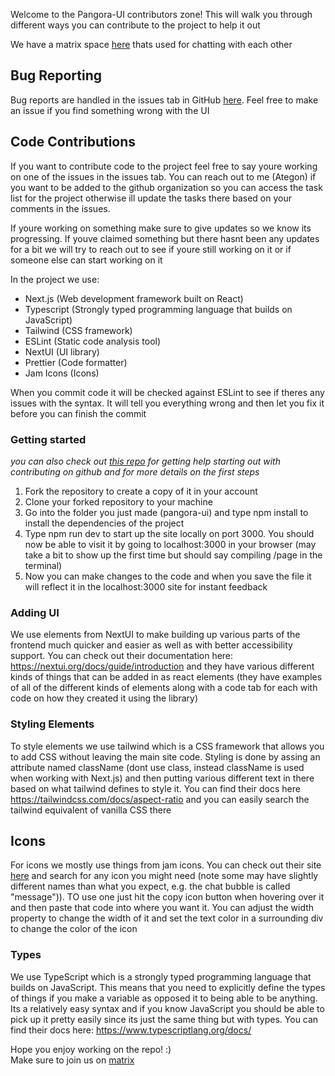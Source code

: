Welcome to the Pangora-UI contributors zone! This will walk you through different ways you can contribute to the project to help it out

We have a matrix space [here](https://matrix.to/#/#pangora:matrix.org) thats used for chatting with each other

## Bug Reporting
Bug reports are handled in the issues tab in GitHub [here](https://github.com/PangoraWeb/pangora-ui/issues). Feel free to make an issue if you find something wrong with the UI

## Code Contributions
If you want to contribute code to the project feel free to say youre working on one of the issues in the issues tab. You can reach out to me (Ategon) if you want to be added to the github organization so you can access the task list for the project otherwise ill update the tasks there based on your comments in the issues.

If youre working on something make sure to give updates so we know its progressing. If youve claimed something but there hasnt been any updates for a bit we will try to reach out to see if youre still working on it or if someone else can start working on it

In the project we use:
- Next.js (Web development framework built on React)
- Typescript (Strongly typed programming language that builds on JavaScript)
- Tailwind (CSS framework)
- ESLint (Static code analysis tool)
- NextUI (UI library)
- Prettier (Code formatter)
- Jam Icons (Icons)

When you commit code it will be checked against ESLint to see if theres any issues with the syntax. It will tell you everything wrong and then let you fix it before you can finish the commit

### Getting started
*you can also check out [this repo](https://github.com/firstcontributions/first-contributions) for getting help starting out with contributing on github and for more details on the first steps*
1. Fork the repository to create a copy of it in your account 
2. Clone your forked repository to your machine
3. Go into the folder you just made (pangora-ui) and type npm install to install the dependencies of the project
4. Type npm run dev to start up the site locally on port 3000. You should now be able to visit it by going to localhost:3000 in your browser (may take a bit to show up the first time but should say compiling /page in the terminal)
5. Now you can make changes to the code and when you save the file it will reflect it in the localhost:3000 site for instant feedback

### Adding UI
We use elements from NextUI to make building up various parts of the frontend much quicker and easier as well as with better accessibility support. You can check out their documentation here: https://nextui.org/docs/guide/introduction and they have various different kinds of things that can be added in as react elements (they have examples of all of the different kinds of elements along with a code tab for each with code on how they created it using the library)

### Styling Elements
To style elements we use tailwind which is a CSS framework that allows you to add CSS without leaving the main site code. Styling is done by assing an attribute named className (dont use class, instead className is used when working with Next.js) and then putting various different text in there based on what tailwind defines to style it. You can find their docs here https://tailwindcss.com/docs/aspect-ratio and you can easily search the tailwind equivalent of vanilla CSS there

## Icons
For icons we mostly use things from jam icons. You can check out their site [here](https://jam-icons.com/) and search for any icon you might need (note some may have slightly different names than what you expect, e.g. the chat bubble is called "message")). TO use one just hit the copy icon button when hovering over it and then paste that code into where you want it. You can adjust the width property to change the width of it and set the text color in a surrounding div to change the color of the icon

### Types
We use TypeScript which is a strongly typed programming language that builds on JavaScript. This means that you need to explicitly define the types of things if you make a variable as opposed it to being able to be anything. Its a relatively easy syntax and if you know JavaScript you should be able to pick up it pretty easily since its just the same thing but with types. You can find their docs here: https://www.typescriptlang.org/docs/

Hope you enjoy working on the repo! :)  
Make sure to join us on [matrix](https://matrix.to/#/#pangora:matrix.org)
